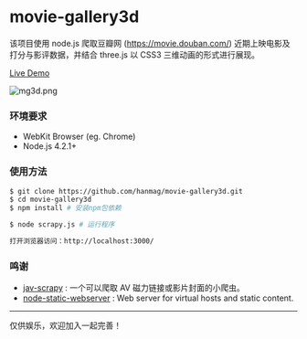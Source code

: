 # movie-gallery3d

该项目使用 node.js 爬取豆瓣网 (https://movie.douban.com/) 近期上映电影及打分与影评数据，并结合 three.js 以 CSS3 三维动画的形式进行展现。

[Live Demo](https://hanmag.github.io/movie-gallery3d/)

![mg3d.png](https://ooo.0o0.ooo/2016/12/19/5857dc867b8c2.png)

### 环境要求 ###

* WebKit Browser (eg. Chrome)
* Node.js 4.2.1+

### 使用方法 ###

```bash
$ git clone https://github.com/hanmag/movie-gallery3d.git
$ cd movie-gallery3d
$ npm install # 安装npm包依赖

$ node scrapy.js # 运行程序

打开浏览器访问：http://localhost:3000/
```

### 鸣谢 ###

* [jav-scrapy](https://github.com/raawaa/jav-scrapy) : 一个可以爬取 AV 磁力链接或影片封面的小爬虫。
* [node-static-webserver](https://github.com/r1000ru/node-static-webserver) : Web server for virtual hosts and static content.

---------------
仅供娱乐，欢迎加入一起完善！
